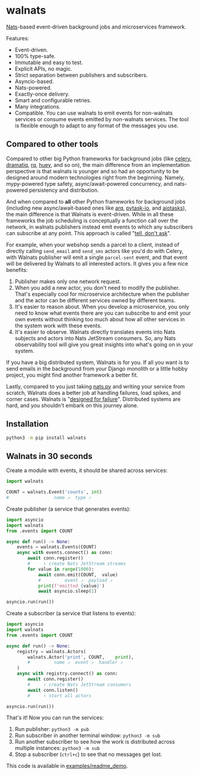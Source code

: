 # walnats

[Nats](https://nats.io/)-based event-driven background jobs and microservices framework.

Features:

+ Event-driven.
+ 100% type-safe.
+ Immutable and easy to test.
+ Explicit APIs, no magic.
+ Strict separation between publishers and subscribers.
+ Asyncio-based.
+ Nats-powered.
+ Exactly-once delivery.
+ Smart and configurable retries.
+ Many integrations.
+ Compatible. You can use walnats to emit events for non-walnats services or consume events emitted by non-walnats services. The tool is flexible enough to adapt to any format of the messages you use.

## Compared to other tools

Compared to other big Python frameworks for background jobs (like [celery](https://docs.celeryq.dev/en/stable/), [dramatiq](https://dramatiq.io/index.html), [rq](https://python-rq.org/), [huey](https://huey.readthedocs.io/en/latest/), and so on), the main difference from an implementation perspective is that walnats is younger and so had an opportunity to be designed around modern technologies right from the beginning. Namely, mypy-powered type safety, async/await-powered concurrency, and nats-powered persistency and distribution.

And when compared to **all** other Python frameworks for background jobs (including new async/await-based ones like [arq](https://arq-docs.helpmanual.io/), [pytask-io](https://github.com/joegasewicz/pytask-io), and [aiotasks](https://github.com/cr0hn/aiotasks)), the main difference is that Walnats is event-driven. While in all these frameworks the job scheduling is conceptually a function call over the network, in walnats publishers instead emit events to which any subscribers can subscribe at any point. This approach is called "[tell, don't ask](https://wiki.c2.com/?TellDontAsk)".

For example, when your webshop sends a parcel to a client, instead of directly calling `send_email` and `send_sms` actors like you'd do with Celery, with Walnats publisher will emit a single `parcel-sent` event, and that event will be delivered by Walnats to all interested actors. It gives you a few nice benefits:

1. Publisher makes only one network request.
1. When you add a new actor, you don't need to modify the publisher. That's especially cool for microservice architecture when the publisher and the actor can be different services owned by different teams.
1. It's easier to reason about. When you develop a microservice, you only need to know what events there are you can subscribe to and emit your own events without thinking too much about how all other services in the system work with these events.
1. It's easier to observe. Walnats directly translates events into Nats subjects and actors into Nats JetStream consumers. So, any Nats observability tool will give you great insights into what's going on in your system.

If you have a big distributed system, Walnats is for you. If all you want is to send emails in the background from your Django monolith or a little hobby project, you might find another framework a better fit.

Lastly, compared to you just taking [nats.py](https://github.com/nats-io/nats.py) and writing your service from scratch, Walnats does a better job at handling failures, load spikes, and corner cases. Walnats is "[designed for failure](https://www.v-wiki.net/design-for-failure/)". Distributed systems are hard, and you shouldn't embark on this journey alone.

## Installation

```bash
python3 -m pip install walnats
```

## Walnats in 30 seconds

Create a module with events, it should be shared across services:

```python
import walnats

COUNT = walnats.Event('counts', int)
#                 name ⤴  type ⤴
```

Create publisher (a service that generates events):

```python
import asyncio
import walnats
from .events import COUNT

async def run() -> None:
    events = walnats.Events(COUNT)
    async with events.connect() as conn:
        await conn.register()
        #     ↑ create Nats JetStream streams
        for value in range(1000):
            await conn.emit(COUNT,  value)
            #         event ⤴  payload ⤴
            print(f'emitted {value}')
            await asyncio.sleep(1)

asyncio.run(run())
```

Create a subscriber (a service that listens to events):

```python
import asyncio
import walnats
from .events import COUNT

async def run() -> None:
    registry = walnats.Actors(
        walnats.Actor('print', COUNT,    print),
        #         name ⤴  event ⤴  handler ⤴
    )
    async with registry.connect() as conn:
        await conn.register()
        #     ↑ create Nats JetStream consumers
        await conn.listen()
        #     ↑ start all actors

asyncio.run(run())
```

That's it! Now you can run the services:

1. Run publisher: `python3 -m pub`
1. Run subscriber in another terminal window: `python3 -m sub`
1. Run another subscriber to see how the work is distributed across multiple instances: `python3 -m sub`
1. Stop a subscriber (`ctrl+c`) to see that no messages get lost.

This code is available in [examples/readme_demo](./examples/readme_demo/).
